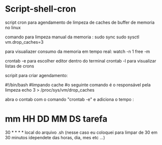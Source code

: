 # Script-shell-cron
script cron para agendamento de limpeza de caches de buffer de memoria no linux

comando para limpeza manual da memoria : 
sudo sync sudo sysctl vm.drop_caches=3

para visualiazer consumo da memoria em tempo real:
watch -n 1 free -m

crontab -e para escolher editor dentro do terminal
crontab -l para visualizar listas de crons

scripit para criar agendamento: 

#!/bin/bash
#limpando cache
#o seguinte comando é o responsável pela limpeza
echo 3 > /proc/sys/vm/drop_caches

abra o contab com o comando "crontab -e"  e adiciona o tempo : 
# mm HH DD MM DS tarefa
30 * * * * local do arquivo .sh (nesse caso eu coloquei para limpar de 30 em 30 minutos idependete das horas, dia, mes etc ...)

